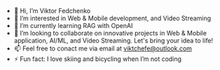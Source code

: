 - 👋 Hi, I’m Viktor Fedchenko
- 👀 I’m interested in Web & Mobile development, and Video Streaming
- 🌱 I’m currently learning RAG with OpenAI
- 💞️ I’m looking to collaborate on innovative projects in Web & Mobile application, AI/ML, and Video Streaming. Let's bring your idea to life!
- 📫 Feel free to conact me via email at viktchefe@outlook.com
- ⚡ Fun fact: I love skiing and bicycling when I’m not coding

<!---
viktchefe/viktchefe is a ✨ special ✨ repository because its `README.md` (this file) appears on your GitHub profile.
You can click the Preview link to take a look at your changes.
--->
